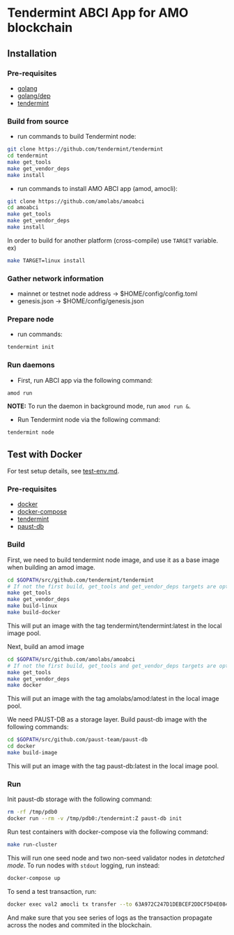 # Tendermint ABCI App for AMO blockchain

<!--
***NOTE: Tendermint node and the app are built into one single binary in current implementation. This may change in the future.***
-->

## Installation
### Pre-requisites
* [golang](https://golang.org/dl/)
* [golang/dep](https://golang.github.io/dep/docs/installation.html)
* [tendermint](https://github.com/tendermint/tendermint)

### Build from source
* run commands to build Tendermint node:
```bash
git clone https://github.com/tendermint/tendermint
cd tendermint
make get_tools
make get_vendor_deps
make install
```

* run commands to install AMO ABCI app (amod, amocli):
```bash
git clone https://github.com/amolabs/amoabci
cd amoabci
make get_tools
make get_vendor_deps
make install
```
In order to build for another platform (cross-compile) use `TARGET` variable. ex)
```bash
make TARGET=linux install
```

### Gather network information
* mainnet or testnet node address &rarr; $HOME/config/config.toml
* genesis.json &rarr; $HOME/config/genesis.json

### Prepare node
* run commands:
```bash
tendermint init
```

### Run daemons
* First, run ABCI app via the following command:
```bash
amod run
```
**NOTE:** To run the daemon in background mode, run `amod run &`.

* Run Tendermint node via the following command:
```bash
tendermint node
```

## Test with Docker
For test setup details, see [test-env.md](https://github.com/amolabs/docs/blob/master/test-env.md).

### Pre-requisites
* [docker](https://www.docker.com)
* [docker-compose](https://www.docker.com)
* [tendermint](https://github.com/amolabs/tendermint)
* [paust-db](https://github.com/paust-team/paust-db)

### Build
First, we need to build tendermint node image, and use it as a base image when
building an amod image.
```bash
cd $GOPATH/src/github.com/tendermint/tendermint
# If not the first build, get_tools and get_vendor_deps targets are optional.
make get_tools
make get_vendor_deps
make build-linux
make build-docker
```
This will put an image with the tag tendermint/tendermint:latest in the local image pool.

Next, build an amod image
```bash
cd $GOPATH/src/github.com/amolabs/amoabci
# If not the first build, get_tools and get_vendor_deps targets are optional.
make get_tools
make get_vendor_deps
make docker
```
This will put an image with the tag amolabs/amod:latest in the local image pool.

We need PAUST-DB as a storage layer. Build paust-db image with the following commands:
```bash
cd $GOPATH/src/github.com/paust-team/paust-db
cd docker
make build-image
```
This will put an image with the tag paust-db:latest in the local image pool.

### Run
Init paust-db storage with the following command:
```bash
rm -rf /tmp/pdb0
docker run --rm -v /tmp/pdb0:/tendermint:Z paust-db init
```

Run test containers with docker-compose via the following command:
```bash
make run-cluster
```
This will run one seed node and two non-seed validator nodes in *detatched mode*. To run nodes with `stdout` logging, run instead:
```bash
docker-compose up
```

To send a test transaction, run:
```bash
docker exec val2 amocli tx transfer --to 63A972C247D1DEBCEF2DDCF5D4E0848A42AFA529 --amount 10
```
And make sure that you see series of logs as the transaction propagate across the nodes and commited in the blockchain.
